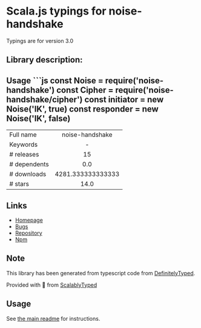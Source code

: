 
# Scala.js typings for noise-handshake

Typings are for version 3.0

## Library description:
## Usage ```js const Noise = require('noise-handshake') const Cipher = require('noise-handshake/cipher') const initiator = new Noise('IK', true) const responder = new Noise('IK', false)

|                    |                 |
| ------------------ | :-------------: |
| Full name          | noise-handshake |
| Keywords           | - |
| # releases         | 15 |
| # dependents       | 0.0 |
| # downloads        | 4281.333333333333 |
| # stars            | 14.0 |

## Links
- [Homepage](https://github.com/chm-diederichs/noise-handshake#readme)
- [Bugs](https://github.com/chm-diederichs/noise-handshake/issues)
- [Repository](https://github.com/chm-diederichs/noise-handshake)
- [Npm](https://www.npmjs.com/package/noise-handshake)
    


## Note
This library has been generated from typescript code from [DefinitelyTyped](https://definitelytyped.org).

Provided with :purple_heart: from [ScalablyTyped](https://github.com/oyvindberg/ScalablyTyped)

## Usage
See [the main readme](../../readme.md) for instructions.


